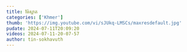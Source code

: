 ```yaml
---
title: ម៉ែស្អាត
categories: ['Khmer']
thumb: 'https://img.youtube.com/vi/sJUkq-LMSCs/maxresdefault.jpg'
pudate: 2024-07-11T20:09:20
videos: 2024-07-11-20-07-57
author: tin-sokhavuth
---
```

